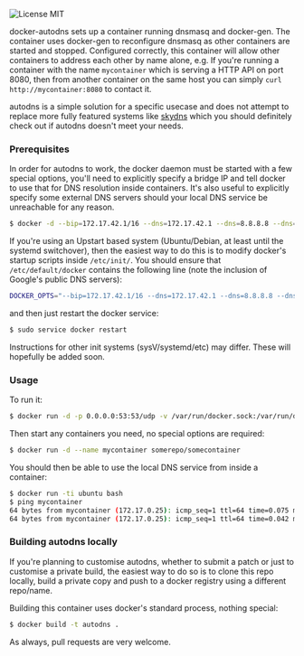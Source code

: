 ![License MIT](https://img.shields.io/badge/license-MIT-blue.svg)

docker-autodns sets up a container running dnsmasq and docker-gen. The
container uses docker-gen to reconfigure dnsmasq as other containers are
started and stopped. Configured correctly, this container will allow other
containers to address each other by name alone, e.g. If you're running a
container with the name `mycontainer` which is serving a HTTP API on port 8080,
then from another container on the same host you can simply
`curl http://mycontainer:8080` to contact it.

autodns is a simple solution for a specific usecase and does not attempt to
replace more fully featured systems like
[skydns](https://github.com/skynetservices/skydns) which you should definitely
check out if autodns doesn't meet your needs.


### Prerequisites

In order for autodns to work, the docker daemon must be started with a few
special options, you'll need to explicitly specify a bridge IP and tell docker
to use that for DNS resolution inside containers. It's also useful to
explicitly specify some external DNS servers should your local DNS service be
unreachable for any reason.

```bash
$ docker -d --bip=172.17.42.1/16 --dns=172.17.42.1 --dns=8.8.8.8 --dns=8.8.4.4
```

If you're using an Upstart based system (Ubuntu/Debian, at least until the
systemd switchover), then the easiest way to do this is to modify docker's
startup scripts inside `/etc/init/`. You should ensure that
`/etc/default/docker` contains the following line (note the inclusion of
Google's public DNS servers):

```bash
DOCKER_OPTS="--bip=172.17.42.1/16 --dns=172.17.42.1 --dns=8.8.8.8 --dns=8.8.4.4"
```

and then just restart the docker service:

```bash
$ sudo service docker restart
```

Instructions for other init systems (sysV/systemd/etc) may differ. These will
hopefully be added soon.

### Usage

To run it:

```bash
$ docker run -d -p 0.0.0.0:53:53/udp -v /var/run/docker.sock:/var/run/docker.sock rehabstudio/autodns
```

Then start any containers you need, no special options are required:

```bash
$ docker run -d --name mycontainer somerepo/somecontainer
```

You should then be able to use the local DNS service from inside a container:

```bash
$ docker run -ti ubuntu bash
$ ping mycontainer
64 bytes from mycontainer (172.17.0.25): icmp_seq=1 ttl=64 time=0.075 ms
64 bytes from mycontainer (172.17.0.25): icmp_seq=1 ttl=64 time=0.042 ms
```


### Building autodns locally

If you're planning to customise autodns, whether to submit a patch or just to
customise a private build, the easiest way to do so is to clone this repo
locally, build a private copy and push to a docker registry using a different
repo/name.

Building this container uses docker's standard process, nothing special:

```bash
$ docker build -t autodns .
```

As always, pull requests are very welcome.
